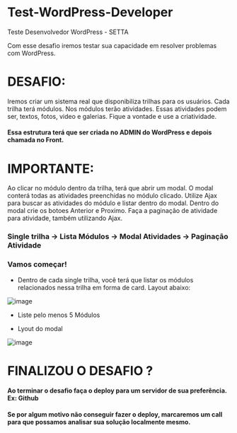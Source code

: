 # Test-WordPress-Developer
Teste Desenvolvedor WordPress - SETTA

Com esse desafio iremos testar sua capacidade em resolver problemas com WordPress.

# DESAFIO: 
Iremos criar um sistema real que disponibiliza trilhas para os usuários.
Cada trilha terá módulos. Nos módulos terão atividades.
Essas atividades podem ser, textos, fotos, video e galerias. Fique a vontade e use a criatividade.
#### Essa estrutura terá que ser criada no ADMIN do WordPress e depois chamada no Front.

# IMPORTANTE:
Ao clicar no módulo dentro da trilha, terá que abrir um modal. O modal conterá todas as atividades preenchidas no módulo clicado. Utilize Ajax para buscar as atividades do módulo e listar dentro do modal.
Dentro do modal crie os botoes Anterior e Proximo. Faça a paginação de atividade para atividade, também utilizando Ajax.
### Single trilha -> Lista Módulos -> Modal Atividades -> Paginação Atividade

### Vamos começar!

- Dentro de cada single trilha, você terá que listar os módulos relacionados nessa trilha em forma de card. Layout abaixo:
  
![image](https://user-images.githubusercontent.com/6198834/67249685-e645e200-f43e-11e9-88a5-43cd9b7116a2.png)
  
- Liste pelo menos 5 Módulos

- Lyout do modal

![image](https://user-images.githubusercontent.com/6198834/67250576-4f7b2480-f442-11e9-9b9f-fc75fca0046e.png)

# FINALIZOU O DESAFIO ?
#### Ao terminar o desafio faça o deploy para um servidor de sua preferência. Ex: Github
#### Se por algum motivo não conseguir fazer o deploy, marcaremos um call para que possamos analisar sua solução localmente mesmo.
